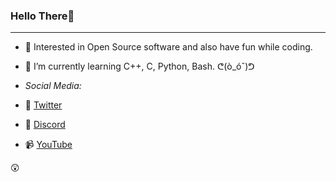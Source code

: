### Hello There👋

---

- 🔭 Interested in Open Source software and also have fun while coding.

- 🌱 I’m currently learning C++, C, Python, Bash.  ᕦ(ò_óˇ)ᕤ

- *Social Media:*
- 💬 [Twitter](https://twitter.com/@benjaminfretez)
- 💬 [Discord](https://discord.gg/FgZYVKwTN4) 
- 📹 [YouTube](https://youtube.com/@benjaminfretez)

😲
